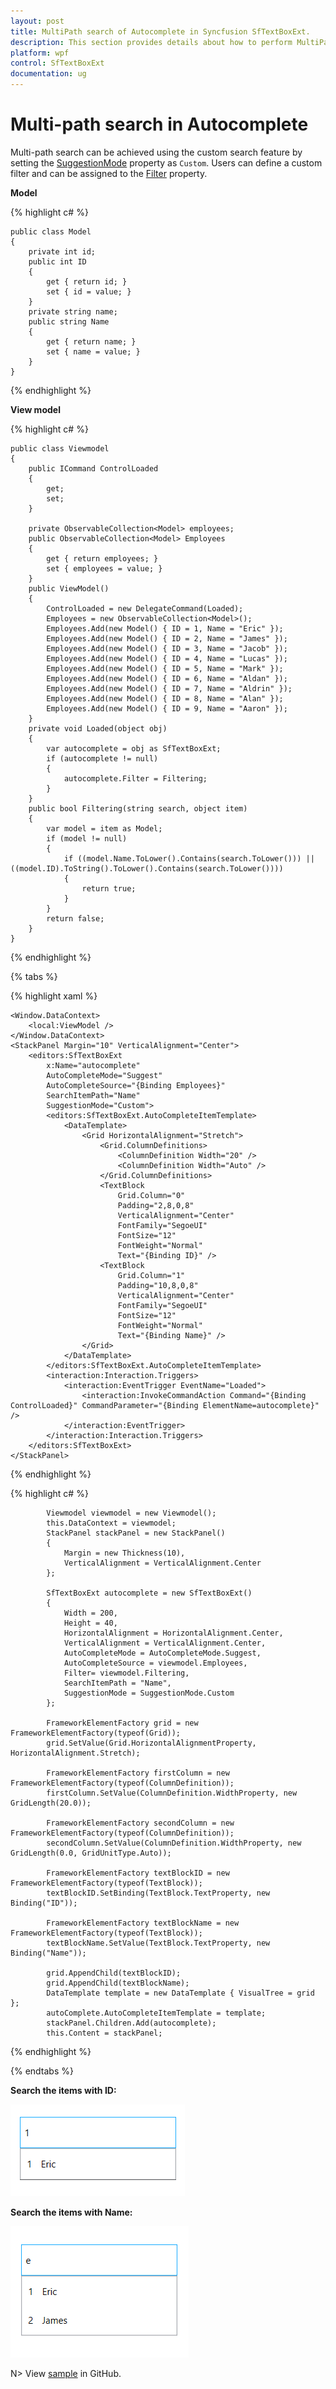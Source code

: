 ```yaml
---
layout: post
title: MultiPath search of Autocomplete in Syncfusion SfTextBoxExt.
description: This section provides details about how to perform MultiPath search from AutoCompleteSource in Syncfusion Autocomplete control.
platform: wpf
control: SfTextBoxExt
documentation: ug
---
```


# Multi-path search in Autocomplete

Multi-path search can be achieved using the custom search feature by setting the [SuggestionMode](https://help.syncfusion.com/cr/wpf/Syncfusion.Windows.Controls.Input.SfTextBoxExt.html#Syncfusion_Windows_Controls_Input_SfTextBoxExt_SuggestionMode) property as `Custom`. Users can define a custom filter and can be assigned to the [Filter](https://help.syncfusion.com/cr/wpf/Syncfusion.Windows.Controls.Input.SfTextBoxExt.html#Syncfusion_Windows_Controls_Input_SfTextBoxExt_Filter) property.

**Model**

{% highlight c# %}

    public class Model
    {
        private int id;
        public int ID
        {
            get { return id; }
            set { id = value; }
        }
        private string name;
        public string Name
        {
            get { return name; }
            set { name = value; }
        }
    }
	
{% endhighlight %}

**View model**

{% highlight c# %}

    public class Viewmodel
    {
        public ICommand ControlLoaded
        {
            get;
            set;
        }

        private ObservableCollection<Model> employees;
        public ObservableCollection<Model> Employees
        {
            get { return employees; }
            set { employees = value; }
        }
        public ViewModel()
        {
            ControlLoaded = new DelegateCommand(Loaded);
            Employees = new ObservableCollection<Model>();
            Employees.Add(new Model() { ID = 1, Name = "Eric" });
            Employees.Add(new Model() { ID = 2, Name = "James" });
            Employees.Add(new Model() { ID = 3, Name = "Jacob" });
            Employees.Add(new Model() { ID = 4, Name = "Lucas" });
            Employees.Add(new Model() { ID = 5, Name = "Mark" });
            Employees.Add(new Model() { ID = 6, Name = "Aldan" });
            Employees.Add(new Model() { ID = 7, Name = "Aldrin" });
            Employees.Add(new Model() { ID = 8, Name = "Alan" });
            Employees.Add(new Model() { ID = 9, Name = "Aaron" });
        }
        private void Loaded(object obj)
        {
            var autocomplete = obj as SfTextBoxExt;
            if (autocomplete != null)
            {
                autocomplete.Filter = Filtering;
            }
        }
        public bool Filtering(string search, object item)
        {
            var model = item as Model;
            if (model != null)
            {
                if ((model.Name.ToLower().Contains(search.ToLower())) || ((model.ID).ToString().ToLower().Contains(search.ToLower())))
                {
                    return true;
                }
            }
            return false;
        }
    }
	
{% endhighlight %}

{% tabs %}

{% highlight xaml %}

    <Window.DataContext>
        <local:ViewModel />
    </Window.DataContext>
    <StackPanel Margin="10" VerticalAlignment="Center">
        <editors:SfTextBoxExt
            x:Name="autocomplete"
            AutoCompleteMode="Suggest"
            AutoCompleteSource="{Binding Employees}"
            SearchItemPath="Name"
            SuggestionMode="Custom">
            <editors:SfTextBoxExt.AutoCompleteItemTemplate>
                <DataTemplate>
                    <Grid HorizontalAlignment="Stretch">
                        <Grid.ColumnDefinitions>
                            <ColumnDefinition Width="20" />
                            <ColumnDefinition Width="Auto" />
                        </Grid.ColumnDefinitions>
                        <TextBlock
                            Grid.Column="0"
                            Padding="2,8,0,8"
                            VerticalAlignment="Center"
                            FontFamily="SegoeUI"
                            FontSize="12"
                            FontWeight="Normal"
                            Text="{Binding ID}" />
                        <TextBlock
                            Grid.Column="1"
                            Padding="10,8,0,8"
                            VerticalAlignment="Center"
                            FontFamily="SegoeUI"
                            FontSize="12"
                            FontWeight="Normal"
                            Text="{Binding Name}" />
                    </Grid>
                </DataTemplate>
            </editors:SfTextBoxExt.AutoCompleteItemTemplate>
            <interaction:Interaction.Triggers>
                <interaction:EventTrigger EventName="Loaded">
                    <interaction:InvokeCommandAction Command="{Binding ControlLoaded}" CommandParameter="{Binding ElementName=autocomplete}" />
                </interaction:EventTrigger>
            </interaction:Interaction.Triggers>
        </editors:SfTextBoxExt>
    </StackPanel>

{% endhighlight %}


{% highlight c# %}

            Viewmodel viewmodel = new Viewmodel();
            this.DataContext = viewmodel;
            StackPanel stackPanel = new StackPanel()
            {
                Margin = new Thickness(10),
                VerticalAlignment = VerticalAlignment.Center
            };

            SfTextBoxExt autocomplete = new SfTextBoxExt()
            {
                Width = 200,
                Height = 40,
                HorizontalAlignment = HorizontalAlignment.Center,
                VerticalAlignment = VerticalAlignment.Center,
                AutoCompleteMode = AutoCompleteMode.Suggest,
                AutoCompleteSource = viewmodel.Employees,
                Filter= viewmodel.Filtering,
                SearchItemPath = "Name",
                SuggestionMode = SuggestionMode.Custom
            };

            FrameworkElementFactory grid = new FrameworkElementFactory(typeof(Grid));
            grid.SetValue(Grid.HorizontalAlignmentProperty, HorizontalAlignment.Stretch);

            FrameworkElementFactory firstColumn = new FrameworkElementFactory(typeof(ColumnDefinition));
            firstColumn.SetValue(ColumnDefinition.WidthProperty, new GridLength(20.0));

            FrameworkElementFactory secondColumn = new FrameworkElementFactory(typeof(ColumnDefinition));
            secondColumn.SetValue(ColumnDefinition.WidthProperty, new GridLength(0.0, GridUnitType.Auto));

            FrameworkElementFactory textBlockID = new FrameworkElementFactory(typeof(TextBlock));
            textBlockID.SetBinding(TextBlock.TextProperty, new Binding("ID"));

            FrameworkElementFactory textBlockName = new FrameworkElementFactory(typeof(TextBlock));
            textBlockName.SetValue(TextBlock.TextProperty, new Binding("Name"));

            grid.AppendChild(textBlockID);
            grid.AppendChild(textBlockName);
            DataTemplate template = new DataTemplate { VisualTree = grid };
            autoComplete.AutoCompleteItemTemplate = template;
            stackPanel.Children.Add(autocomplete);
            this.Content = stackPanel;

{% endhighlight %}

{% endtabs %}


**Search the items with ID:**

![Multi-path Search ID](Multipath_Search/Multipath_Search.png)


**Search the items with Name:**

![Multi-path Search Name](Multipath_Search/Multipath_Search_Name.png)


N> View [sample](https://github.com/SyncfusionExamples/wpf-textboxext-examples/tree/master/Samples/Multipath_Search) in GitHub.
